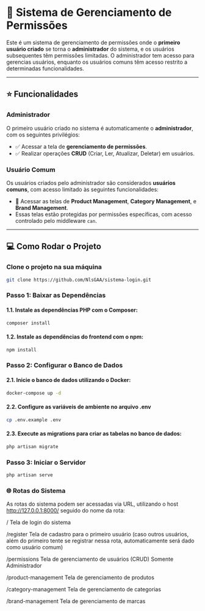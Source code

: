 # 🚀 Sistema de Gerenciamento de Permissões

Este é um sistema de gerenciamento de permissões onde o **primeiro usuário criado** se torna o **administrador** do sistema, e os usuários subsequentes têm permissões limitadas. O administrador tem acesso para gerencias usuários, enquanto os usuários comuns têm acesso restrito a determinadas funcionalidades.

---

## ⭐ Funcionalidades

### **Administrador**
O primeiro usuário criado no sistema é automaticamente o **administrador**, com os seguintes privilégios:
- ✅ Acessar a tela de **gerenciamento de permissões**.
- ✅ Realizar operações **CRUD** (Criar, Ler, Atualizar, Deletar) em usuários.

### **Usuário Comum**
Os usuários criados pelo administrador são considerados **usuários comuns**, com acesso limitado às seguintes funcionalidades:
- 🔐 Acessar as telas de **Product Management**, **Category Management**, e **Brand Management**.
- Essas telas estão protegidas por permissões específicas, com acesso controlado pelo middleware `can`.

---

## 💻 Como Rodar o Projeto

### **Clone o projeto na sua máquina**
```bash
git clone https://github.com/NlsGAA/sistema-login.git
```

### **Passo 1: Baixar as Dependências**

#### 1.1. Instale as dependências PHP com o Composer:
```bash
composer install
```

#### 1.2. Instale as dependências do frontend com o npm:
```bash
npm install
```

### **Passo 2: Configurar o Banco de Dados**

#### 2.1. Inicie o banco de dados utilizando o Docker:
```bash
docker-compose up -d
```

#### 2.2. Configure as variáveis de ambiente no arquivo .env
```bash
cp .env.example .env
```


#### 2.3. Execute as migrations para criar as tabelas no banco de dados:
```bash
php artisan migrate
```

### **Passo 3: Iniciar o Servidor**

```bash
php artisan serve
```

### **🌐 Rotas do Sistema**
As rotas do sistema podem ser acessadas via URL, utilizando o host http://127.0.0.1:8000/ seguido do nome da rota:

/
Tela de login do sistema

/register
Tela de cadastro para o primeiro usuário
(caso outros usuários, além do primeiro tente se registrar nessa rota, automaticamente será dado como usuário comum)

/permissions
Tela de gerenciamento de usuários (CRUD)
Somente Administrador

/product-management
Tela de gerenciamento de produtos

/category-management
Tela de gerenciamento de categorias

/brand-management
Tela de gerenciamento de marcas